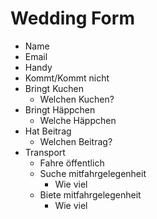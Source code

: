 # Wedding Form
- Name
- Email
- Handy
- Kommt/Kommt nicht
- Bringt Kuchen
    - Welchen Kuchen?
- Bringt Häppchen
    - Welche Häppchen
- Hat Beitrag
    - Welchen Beitrag?
- Transport
    - Fahre öffentlich
    - Suche mitfahrgelegenheit
        - Wie viel
    - Biete mitfahrgelegenheit
        - Wie viel